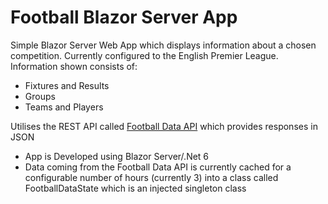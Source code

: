 # Football Blazor Server App

Simple Blazor Server Web App which displays information about a chosen competition.  Currently configured to the English Premier League.  Information shown consists of:

* Fixtures and Results
* Groups
* Teams and Players

Utilises the REST API called <a href="https://www.football-data.org/">Football Data API</a> which provides responses in JSON

* App is Developed using Blazor Server/.Net 6
* Data coming from the Football Data API is currently cached for a configurable number of hours (currently 3) into a class called FootballDataState which is an injected singleton class
